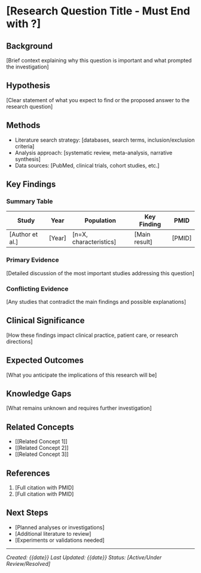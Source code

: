 # [Research Question Title - Must End with ?]

## Background
[Brief context explaining why this question is important and what prompted the investigation]

## Hypothesis
[Clear statement of what you expect to find or the proposed answer to the research question]

## Methods
- Literature search strategy: [databases, search terms, inclusion/exclusion criteria]
- Analysis approach: [systematic review, meta-analysis, narrative synthesis]
- Data sources: [PubMed, clinical trials, cohort studies, etc.]

## Key Findings

### Summary Table
| Study | Year | Population | Key Finding | PMID |
|-------|------|------------|-------------|------|
| [Author et al.] | [Year] | [n=X, characteristics] | [Main result] | [PMID] |

### Primary Evidence
[Detailed discussion of the most important studies addressing this question]

### Conflicting Evidence
[Any studies that contradict the main findings and possible explanations]

## Clinical Significance
[How these findings impact clinical practice, patient care, or research directions]

## Expected Outcomes
[What you anticipate the implications of this research will be]

## Knowledge Gaps
[What remains unknown and requires further investigation]

## Related Concepts
- [[Related Concept 1]]
- [[Related Concept 2]]
- [[Related Concept 3]]

## References
1. [Full citation with PMID]
2. [Full citation with PMID]

## Next Steps
- [Planned analyses or investigations]
- [Additional literature to review]
- [Experiments or validations needed]

---
*Created: {{date}}*
*Last Updated: {{date}}*
*Status: [Active/Under Review/Resolved]*